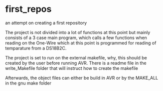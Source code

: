 first_repos
===========

an attempt on creating a first repository

The project is not divided into a lot of functions at this point
but mainly consists of a 3 case main program, which calls a few functions when reading on the One-Wire
which at this point is programmed for reading of temparature from a DS18B2C.

The project is set to run on the external makefile, why, this should be created by the user before running AVR.
There is a readme file in the write_Makefile folder that will instruct how to create the makefile

Afterwards, the object files can either be build in AVR or by the MAKE_ALL in the gnu make folder
